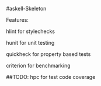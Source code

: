 #askell-Skeleton

Features:

hlint for stylechecks

hunit for unit testing

quickheck for property based tests

criterion for benchmarking

##TODO:
hpc for test code coverage
 

